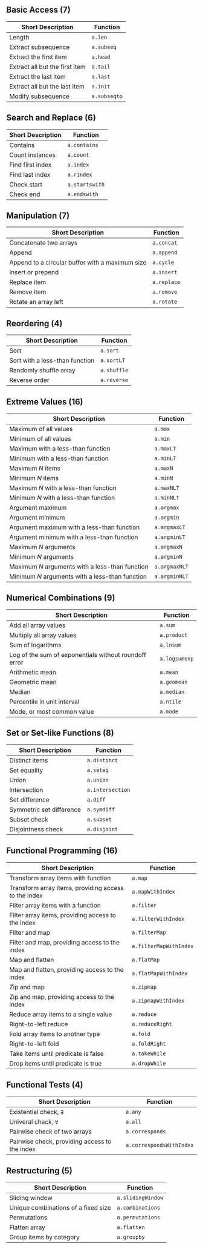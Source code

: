 ## Basic Access (7)

| Short Description | Function |
|---|---| 
| Length | `a.len` | 
| Extract subsequence  | `a.subseq` |
| Extract the first item | `a.head` |
| Extract all but the first item | `a.tail` |
| Extract the last item | `a.last` |
| Extract all but the last item | `a.init` |
| Modify subsequence | `a.subseqto` |

## Search and Replace (6)

| Short Description | Function |
|---|---| 
| Contains | `a.contains` |
| Count instances | `a.count` |
| Find first index | `a.index` |
| Find last index | `a.rindex` |
| Check start  | `a.startswith` | 
| Check end | `a.endswith` |

## Manipulation (7)

| Short Description | Function |
|---|---| 
| Concatenate two arrays | `a.concat` |
| Append | `a.append` |
| Append to a circular buffer with a maximum size | `a.cycle` |
| Insert or prepend | `a.insert` |
| Replace item | `a.replace` | 
| Remove item | `a.remove` |
| Rotate an array left | `a.rotate` |

## Reordering (4)

| Short Description | Function |
|---|---| 
| Sort  | `a.sort` |
| Sort with a less-than function | `a.sortLT` |
| Randomly shuffle array | `a.shuffle` |
| Reverse order | `a.reverse` |

## Extreme Values (16)

| Short Description | Function |
|---|---| 
| Maximum of all values  | `a.max` |
| Minimum of all values | `a.min` |
| Maximum with a less-than function | `a.maxLT` |
| Minimum with a less-than function | `a.minLT` | 
| Maximum *N* items | `a.maxN` |
| Minimum *N* items | `a.minN` |
| Maximum *N* with a less-than function | `a.maxNLT` |
| Minimum *N* with a less-than function  | `a.minNLT` |
| Argument maximum | `a.argmax` |
| Argument minimum | `a.argmin` |
| Argument maximum with a less-than function  | `a.argmaxLT` |
| Argument minimum with a less-than function  | `a.argminLT` |
| Maximum *N* arguments | `a.argmaxN` |
| Minimum *N* arguments  | `a.argminN` |
| Maximum *N* arguments with a less-than function  | `a.argmaxNLT` |
| Minimum *N* arguments with a less-than function  | `a.argminNLT` |

## Numerical Combinations (9)

| Short Description | Function |
|---|---| 
| Add all array values | `a.sum` |
| Multiply all array values  | `a.product` |  
| Sum of logarithms | `a.lnsum` | 
| Log of the sum of exponentials without roundoff error  | `a.logsumexp` |
| Arithmetic mean | `a.mean` |
| Geometric mean | `a.geomean` |
| Median | `a.median` |
| Percentile in unit interval | `a.ntile` |
| Mode, or most common value | `a.mode` |

## Set or Set-like Functions (8)

| Short Description | Function |
|---|---| 
| Distinct items  | `a.distinct` |
| Set equality | `a.seteq` |
| Union | `a.union` |
| Intersection | `a.intersection` |
| Set difference | `a.diff` |
| Symmetric set difference | `a.symdiff` |
| Subset check | `a.subset` |
| Disjointness check | `a.disjoint` |

## Functional Programming (16)

| Short Description | Function |
|---|---| 
| Transform array items with function | `a.map` |
| Transform array items, providing access to the index  | `a.mapWithIndex` |
| Filter array items with a function | `a.filter` |
| Filter array items, providing access to the index  | `a.filterWithIndex` |
| Filter and map | `a.filterMap` |
| Filter and map, providing access to the index  | `a.filterMapWithIndex` |
| Map and flatten | `a.flatMap` |
| Map and flatten, providing access to the index  | `a.flatMapWithIndex` |
| Zip and map | `a.zipmap` |
| Zip and map, providing access to the index  | `a.zipmapWithIndex` |
| Reduce array items to a single value | `a.reduce` |
| Right-to-left reduce | `a.reduceRight` |
| Fold array items to another type | `a.fold` |
| Right-to-left fold | `a.foldRight` |
| Take items until predicate is false | `a.takeWhile` |
| Drop items until predicate is true | `a.dropWhile` | 

## Functional Tests (4) 

| Short Description | Function |
|---|---| 
| Existential check, `∃` | `a.any` | 
| Univeral check, `∀` | `a.all` | 
| Pairwise check of two arrays | `a.corresponds` |
| Pairwise check, providing access to the index  | `a.correspondsWithIndex` |

## Restructuring (5)

| Short Description | Function |
|---|---| 
| Sliding window | `a.slidingWindow` |
| Unique combinations of a fixed size | `a.combinations` | 
| Permutations | `a.permutations` | 
| Flatten array  | `a.flatten` |
| Group items by category | `a.groupby` |